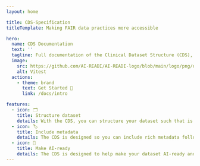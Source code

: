 ```yaml
---
layout: home

title: CDS-Specification
titleTemplate: Making FAIR data practices more accessible

hero:
  name: CDS Documentation
  text: ''
  tagline: Full documentation of the Clinical Dataset Structure (CDS), a standard for consistently structuring clinical research data and metadata at the root level of a dataset such that is it interoperable and reusable.
  image:
    src: https://github.com/AI-READI/AI-READI-logo/blob/main/logo/png/option2.png?raw=true
    alt: Vitest
  actions:
    - theme: brand
      text: Get Started 🚀
      link: /docs/intro

features:
  - icon: 🗂️
    title: Structure dataset
    details: With the CDS, you can structure your dataset such that is easily reusable by researchers and AI/ML applications.
  - icon: 🏷️
    title: Include metadata
    details: The CDS is designed so you can include rich metadata following standard schemas and vocabularies, in both human and machine friendly formats.
  - icon: 🤖
    title: Make AI-ready
    details: The CDS is designed to help make your dataset AI-ready and compliant with the FAIR (Findable, Accessible, Interoperable, Reusable) Principles
---
```

